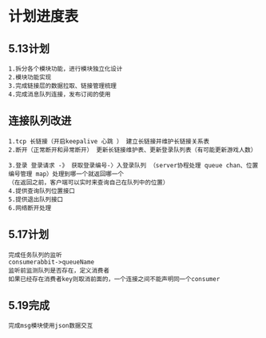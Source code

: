 # 计划进度表

## 5.13计划
```
1.拆分各个模块功能，进行模块独立化设计
2.模块功能实现
3.完成链接层的数据拉取、链接管理梳理
4.完成消息队列连接，发布订阅的使用
```
## 连接队列改进
```
1.tcp 长链接（开启keepalive 心跳 ） 建立长链接并维护长链接关系表
2.断开（正常断开和异常断开） 更新长链接维护表、更新登录队列表（有可能更新游戏人数）

3.登录 登录请求 -》 获取登录编号-〉入登录队列 （server协程处理 queue chan、位置编号管理 map）处理到哪一个就返回哪一个
（在返回之前，客户端可以实时来查询自己在队列中的位置）
4.提供查询队列位置接口
5.提供退出队列接口
6.网络断开处理
```

## 5.17计划
```
完成任务队列的监听
consumerabbit->queueName
监听前监测队列是否存在，定义消费者
如果已经存在消费者key则取消前面的，一个连接之间不能声明同一个consumer
```

## 5.19完成
```
完成msg模块使用json数据交互
```